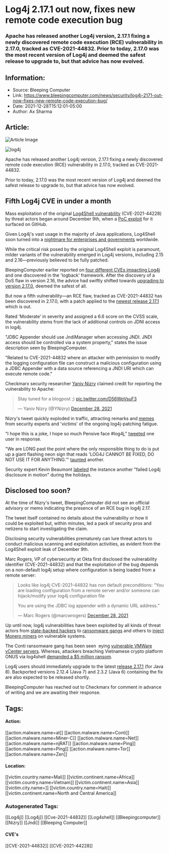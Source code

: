 # Log4j 2.17.1 out now, fixes new remote code execution bug
### Apache has released another Log4j version, 2.17.1 fixing a newly discovered remote code execution (RCE) vulnerability in 2.17.0, tracked as CVE-2021-44832. Prior to today, 2.17.0 was the most recent version of Log4j and deemed the safest release to upgrade to, but that advice has now evolved.

## Information:
+ Source: Bleeping Computer
+ Link: https://www.bleepingcomputer.com/news/security/log4j-2171-out-now-fixes-new-remote-code-execution-bug/
+ Date: 2021-12-28T15:12:01-05:00
+ Author: Ax Sharma


## Article:
![Article Image](https://www.bleepstatic.com/content/hl-images/2021/12/13/Log4j___logo.jpg)

![log4j](https://www.bleepstatic.com/content/hl-images/2021/12/13/Log4j___logo.jpg)


Apache has released another Log4j version, 2.17.1 fixing a newly discovered remote code execution (RCE) vulnerability in 2.17.0, tracked as CVE-2021-44832.


Prior to today, 2.17.0 was the most recent version of Log4j and deemed the safest release to upgrade to, but that advice has now evolved.


Fifth Log4j CVE in under a month
--------------------------------


Mass exploitation of the original [Log4Shell vulnerability](https://www.bleepingcomputer.com/news/security/new-zero-day-exploit-for-log4j-java-library-is-an-enterprise-nightmare/) (CVE-2021-44228) by threat actors began around December 9th, when a [PoC exploit](http://web.archive.org/web/20211210193908/https://github.com/tangxiaofeng7/apache-log4j-poc) for it surfaced on GitHub.


Given Log4j's vast usage in the majority of Java applications, Log4Shell soon turned into a [nightmare for enterprises and governments](https://www.bleepingcomputer.com/news/security/new-zero-day-exploit-for-log4j-java-library-is-an-enterprise-nightmare/) worldwide.


While the critical risk posed by the original Log4Shell exploit is paramount, milder variants of the vulnerability emerged in Log4j versions, including 2.15 and 2.16—previously believed to be fully patched.


BleepingComputer earlier reported on [four different CVEs impacting Log4j](https://www.bleepingcomputer.com/news/security/all-log4j-logback-bugs-we-know-so-far-and-why-you-must-ditch-215/) and one discovered in the 'logback' framework. After the discovery of a DoS flaw in version 2.16, the advice had swiftly shifted towards [upgrading to version 2.17.0](https://www.bleepingcomputer.com/news/security/upgraded-to-log4j-216-surprise-theres-a-217-fixing-dos/), deemed the safest of all.


But now a fifth vulnerability—an RCE flaw, tracked as CVE-2021-44832 has been discovered in 2.17.0, with a patch applied to the [newest release 2.17.1](http://logging.apache.org/log4j/2.x/security.html) which is out.


Rated 'Moderate' in severity and assigned a 6.6 score on the CVSS scale, the vulnerability stems from the lack of additional controls on JDNI access in log4j.


"JDBC Appender should use JndiManager when accessing JNDI. JNDI access should be controlled via a system property," states the issue description seen by BleepingComputer.


"Related to CVE-2021-44832 where an attacker with permission to modify the logging configuration file can construct a malicious configuration using a JDBC Appender with a data source referencing a JNDI URI which can execute remote code."


Checkmarx security researcher [Yaniv Nizry](https://www.linkedin.com/in/yaniv-n-8b4a76193/) claimed credit for reporting the vulnerability to Apache:



> 
> Stay tuned for a blogpost ;) [pic.twitter.com/D56WpVsuF3](https://t.co/D56WpVsuF3)
> 
> 
> — Yaniv Nizry (@YNizry) [December 28, 2021](https://twitter.com/YNizry/status/1475764153373573120?ref_src=twsrc%5Etfw)


Nizry's tweet quickly exploded in traffic, attracting remarks and [memes](https://twitter.com/cyb3rops/status/1475844554322595840) from security experts and 'victims' of the ongoing log4j-patching fatigue.


"I hope this is a joke, I hope so much Pensive face #log4j," [tweeted](https://twitter.com/mynameisv_/status/1475835347456208896) one user in response.


"We are LONG past the point where the only responsible thing to do is put up a giant flashing neon sign that reads 'LOG4J CANNOT BE FIXED, DO NOT USE IT FOR ANYTHING.'" [taunted](https://twitter.com/rootwyrm/status/1475851798908964864) another.


Security expert Kevin Beaumont [labeled](https://twitter.com/GossiTheDog/status/1475875272503222285) the instance another "failed Log4j disclosure in motion" during the holidays.


Disclosed too soon?
-------------------


At the time of Nizry's tweet, BleepingComputer did not see an official advisory or memo indicating the presence of an RCE bug in log4j 2.17.


The tweet itself contained no details about the vulnerability or how it could be exploited but, within minutes, led a pack of security pros and netizens to start investigating the claim.


Disclosing security vulnerabilities prematurely can lure threat actors to conduct malicious scanning and exploitation activities, as evident from the Log4Shell exploit leak of December 9th.


Marc Rogers, VP of cybersecurity at Okta first disclosed the vulnerability identifier (CVE-2021-44832) and that the exploitation of the bug depends on a non-default log4j setup where configuration is being loaded from a remote server:



> 
> Looks like log4j CVE-2021-44832 has non default preconditions: “You are loading configuration from a remote server and/or someone can hijack/modify your log4j configuration file  
> 
> You are using the JDBC log appender with a dynamic URL address.”
> 
> 
> — Marc Rogers (@marcwrogers) [December 28, 2021](https://twitter.com/marcwrogers/status/1475872692242825217?ref_src=twsrc%5Etfw)


Up until now, log4j vulnerabilities have been exploited by all kinds of threat actors from [state-backed hackers](https://www.bleepingcomputer.com/news/security/log4j-vulnerability-now-used-by-state-backed-hackers-access-brokers/) to [ransomware gangs](https://www.bleepingcomputer.com/news/security/new-ransomware-now-being-deployed-in-log4shell-attacks/) and others to [inject Monero miners](https://www.bleepingcomputer.com/news/security/log4j-attackers-switch-to-injecting-monero-miners-via-rmi/) on vulnerable systems.


The Conti ransomware gang has been seen  eying [vulnerable VMWare vCenter servers](https://www.bleepingcomputer.com/news/security/conti-ransomware-uses-log4j-bug-to-hack-vmware-vcenter-servers/). Whereas, attackers breaching Vietnamese crypto platform ONUS via log4shell [demanded a $5 million ransom](https://cystack.net/research/the-attack-on-onus-a-real-life-case-of-the-log4shell-vulnerability). 


Log4j users should immediately upgrade to the latest [release 2.17.1](https://logging.apache.org/log4j/2.x/download.html) (for Java 8). Backported versions 2.12.4 (Java 7) and 2.3.2 (Java 6) containing the fix are also expected to be released shortly.


BleepingComputer has reached out to Checkmarx for comment in advance of writing and we are awaiting their response.





## Tags:

#### Action:
[[action.malware.name=at]] [[action.malware.name=Conti]] [[action.malware.name=Miner-C]] [[action.malware.name=Net]] [[action.malware.name=njRAT]] [[action.malware.name=Ping]] [[action.malware.name=Ping]] [[action.malware.name=Tor]] [[action.malware.name=Zen]]

#### Location:
[[victim.country.name=Mali]] [[victim.continent.name=Africa]] [[victim.country.name=Vietnam]] [[victim.continent.name=Asia]] [[victim.city.name=]] [[victim.country.name=Haiti]] [[victim.continent.name=North and Central America]]

### Autogenerated Tags:
[[Log4j]] [[Log4j]] [[Cve-2021-44832]] [[Log4shell]] [[Bleepingcomputer]] [[Nizry]] [[Jndi]] [[Bleeping Computer]]
#### CVE's
[[CVE-2021-44832]] [[CVE-2021-44228]]

